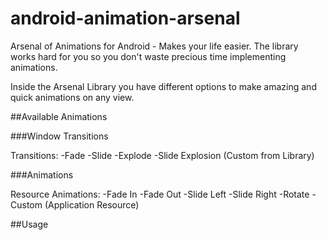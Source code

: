 # android-animation-arsenal

Arsenal of Animations for Android - Makes your life easier.
The library works hard for you so you don't waste precious time implementing animations.

Inside the Arsenal Library you have different options to make amazing and quick animations on any view.

##Available Animations

###Window Transitions

Transitions:
-Fade
-Slide
-Explode
-Slide Explosion (Custom from Library)

###Animations

Resource Animations:
-Fade In
-Fade Out
-Slide Left
-Slide Right
-Rotate
-Custom (Application Resource)

##Usage



